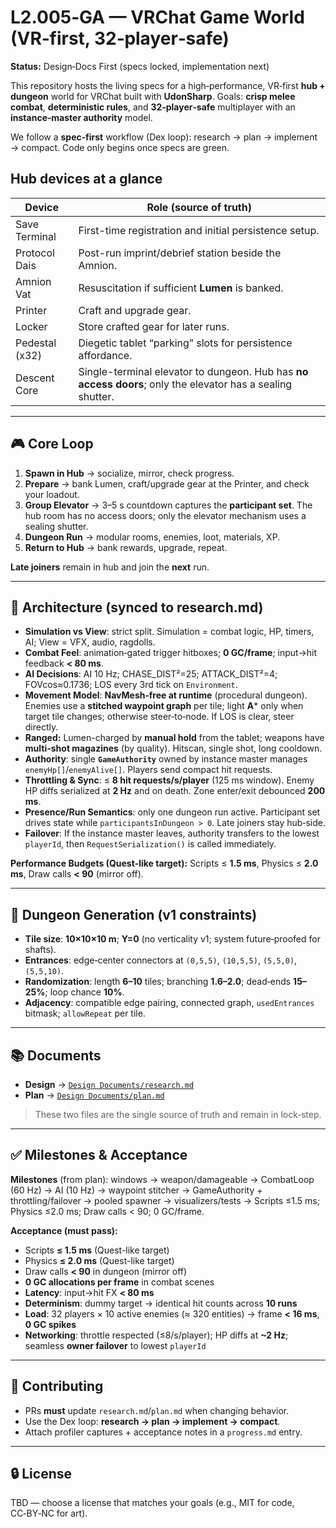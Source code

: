 # L2.005‑GA — VRChat Game World (VR‑first, 32‑player‑safe)

**Status:** Design‑Docs First (specs locked, implementation next)

This repository hosts the living specs for a high‑performance, VR‑first **hub + dungeon** world for VRChat built with **UdonSharp**. Goals: **crisp melee combat**, **deterministic rules**, and **32‑player‑safe** multiplayer with an **instance‑master authority** model.

We follow a **spec‑first** workflow (Dex loop): research → plan → implement → compact. Code only begins once specs are green.

## Hub devices at a glance

| Device           | Role (source of truth) |
|------------------|------------------------|
| Save Terminal    | First-time registration and initial persistence setup. |
| Protocol Dais    | Post-run imprint/debrief station beside the Amnion. |
| Amnion Vat       | Resuscitation if sufficient **Lumen** is banked. |
| Printer          | Craft and upgrade gear. |
| Locker           | Store crafted gear for later runs. |
| Pedestal (x32)   | Diegetic tablet “parking” slots for persistence affordance. |
| Descent Core     | Single-terminal elevator to dungeon. Hub has **no access doors**; only the elevator has a sealing shutter. |


---

## 🎮 Core Loop

1. **Spawn in Hub** → socialize, mirror, check progress.  
2. **Prepare** → bank Lumen, craft/upgrade gear at the Printer, and check your loadout.  
3. **Group Elevator** → 3–5 s countdown captures the **participant set**. The hub room has no access doors; only the elevator mechanism uses a sealing shutter.
4. **Dungeon Run** → modular rooms, enemies, loot, materials, XP.  
5. **Return to Hub** → bank rewards, upgrade, repeat.

**Late joiners** remain in hub and join the **next** run.

---

## 🧠 Architecture (synced to research.md)

- **Simulation vs View**: strict split. Simulation = combat logic, HP, timers, AI; View = VFX, audio, ragdolls.
- **Combat Feel**: animation‑gated trigger hitboxes; **0 GC/frame**; input→hit feedback **< 80 ms**.
- **AI Decisions**: AI 10 Hz; CHASE_DIST²=25; ATTACK_DIST²=4; FOVcos≈0.1736; LOS every 3rd tick on `Environment`.
- **Movement Model**: **NavMesh‑free at runtime** (procedural dungeon). Enemies use a **stitched waypoint graph** per tile; light **A*** only when target tile changes; otherwise steer‑to‑node. If LOS is clear, steer directly.
- **Ranged:** Lumen-charged by **manual hold** from the tablet; weapons have **multi-shot magazines** (by quality). Hitscan, single shot, long cooldown.
- **Authority**: single **`GameAuthority`** owned by instance master manages `enemyHp[]`/`enemyAlive[]`. Players send compact hit requests.
- **Throttling & Sync**: ≤ **8 hit requests/s/player** (125 ms window). Enemy HP diffs serialized at **2 Hz** and on death. Zone enter/exit debounced **200 ms**.
- **Presence/Run Semantics**: only one dungeon run active. Participant set drives state while `participantsInDungeon > 0`. Late joiners stay hub‑side.
- **Failover**: If the instance master leaves, authority transfers to the lowest `playerId`, then `RequestSerialization()` is called immediately.

**Performance Budgets (Quest‑like target):** Scripts ≤ **1.5 ms**, Physics ≤ **2.0 ms**, Draw calls **< 90** (mirror off).

---

## 🧩 Dungeon Generation (v1 constraints)

- **Tile size**: **10×10×10 m**; **Y=0** (no verticality v1; system future‑proofed for shafts).  
- **Entrances**: edge‑center connectors at `(0,5,5)`, `(10,5,5)`, `(5,5,0)`, `(5,5,10)`.  
- **Randomization**: length **6–10** tiles; branching **1.6–2.0**; dead‑ends **15–25%**; loop chance **10%**.  
- **Adjacency**: compatible edge pairing, connected graph, `usedEntrances` bitmask; `allowRepeat` per tile.

---

## 📚 Documents

- **Design** → [`Design Documents/research.md`](./Design%20Documents/research.md)  
- **Plan** → [`Design Documents/plan.md`](./Design%20Documents/plan.md)

> These two files are the single source of truth and remain in lock‑step.

---

## ✅ Milestones & Acceptance

**Milestones** (from plan): windows → weapon/damageable → CombatLoop (60 Hz) → AI (10 Hz) → waypoint stitcher → GameAuthority + throttling/failover → pooled spawner → visualizers/tests → Scripts ≤1.5 ms; Physics ≤2.0 ms; Draw calls < 90; 0 GC/frame.

**Acceptance (must pass):**
- Scripts **≤ 1.5 ms** (Quest-like target)
- Physics **≤ 2.0 ms** (Quest-like target)
- Draw calls **< 90** in dungeon (mirror off)
- **0 GC allocations per frame** in combat scenes
- **Latency**: input→hit FX **< 80 ms**
- **Determinism**: dummy target → identical hit counts across **10 runs**
- **Load**: 32 players × 10 active enemies (≈ 320 entities) → frame **< 16 ms**, **0 GC spikes**
- **Networking**: throttle respected (≤8/s/player); HP diffs at **~2 Hz**; seamless **owner failover** to lowest `playerId`

---

## 🤝 Contributing

- PRs **must** update `research.md`/`plan.md` when changing behavior.  
- Use the Dex loop: **research → plan → implement → compact**.  
- Attach profiler captures + acceptance notes in a `progress.md` entry.

---

## 🔒 License

TBD — choose a license that matches your goals (e.g., MIT for code, CC‑BY‑NC for art).
